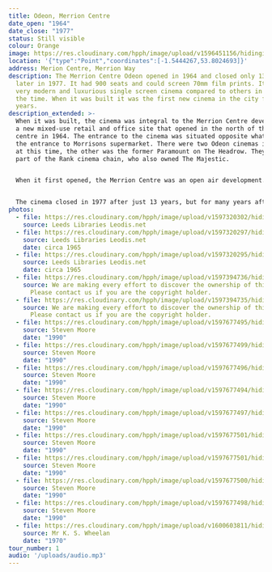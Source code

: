 ```yaml
---
title: Odeon, Merrion Centre
date_open: "1964"
date_close: "1977"
status: Still visible
colour: Orange
image: https://res.cloudinary.com/hpph/image/upload/v1596451156/hidinginplainsight/odeon.svg
location: '{"type":"Point","coordinates":[-1.5444267,53.8024693]}'
address: Merion Centre, Merrion Way
description: The Merrion Centre Odeon opened in 1964 and closed only 13 years
  later in 1977. It had 900 seats and could screen 70mm film prints. It was a
  very modern and luxurious single screen cinema compared to others in Leeds at
  the time. When it was built it was the first new cinema in the city for 30
  years.
description_extended: >-
  When it was built, the cinema was integral to the Merrion Centre development,
  a new mixed-use retail and office site that opened in the north of the city
  centre in 1964. The entrance to the cinema was situated opposite what is now
  the entrance to Morrisons supermarket. There were two Odeon cinemas in Leeds
  at this time, the other was the former Paramount on The Headrow. They were
  part of the Rank cinema chain, who also owned The Majestic.


  When it first opened, the Merrion Centre was an open air development. It was claimed that it was the biggest shopping centre of its kind, although it was quickly eclipsed by Birmingham's Bull Ring centre which opened later the same year. In the early 1970s the Merrion House office block was added, which was occupied by Leeds City Council. The centre was also enclosed with a roof and the cinema was accessed through a set of doors on a balcony above the ground floor shopping level.


  The cinema closed in 1977 after just 13 years, but for many years afterwards the boarded-up entrances could still be seen from within the Merrion Centre atrium. Much of the cinema's interior remained intact, hidden away from the public apart from on the occasional Heritage Open Day event, but the old cinema fittings have now been removed and the site is ready for a new development.
photos:
  - file: https://res.cloudinary.com/hpph/image/upload/v1597320302/hidinginplainsight/Odeon_Merrion_Leeds_Libraries_2003102_19016665.jpg
    source: Leeds Libraries Leodis.net
  - file: https://res.cloudinary.com/hpph/image/upload/v1597320297/hidinginplainsight/Odeon_Merrion_Leeds_Libraries_20041027_58658999.jpg
    source: Leeds Libraries Leodis.net
    date: circa 1965
  - file: https://res.cloudinary.com/hpph/image/upload/v1597320295/hidinginplainsight/Odeon_Merrion_Leeds_Libraries_20041027_31448000.jpg
    source: Leeds Libraries Leodis.net
    date: circa 1965
  - file: https://res.cloudinary.com/hpph/image/upload/v1597394736/hidinginplainsight/Odeon_Merrion.jpg
    source: We are making every effort to discover the ownership of this photo.
      Please contact us if you are the copyright holder.
  - file: https://res.cloudinary.com/hpph/image/upload/v1597394735/hidinginplainsight/Odeon_Merrion_01.jpg
    source: We are making every effort to discover the ownership of this photo.
      Please contact us if you are the copyright holder.
  - file: https://res.cloudinary.com/hpph/image/upload/v1597677495/hidinginplainsight/Odeon_Merrion03.jpg
    source: Steven Moore
    date: "1990"
  - file: https://res.cloudinary.com/hpph/image/upload/v1597677499/hidinginplainsight/Odeon_Merrion07.jpg
    source: Steven Moore
    date: "1990"
  - file: https://res.cloudinary.com/hpph/image/upload/v1597677496/hidinginplainsight/Odeon_Merrion04.jpg
    source: Steven Moore
    date: "1990"
  - file: https://res.cloudinary.com/hpph/image/upload/v1597677494/hidinginplainsight/Odeon_Merrion02.jpg
    source: Steven Moore
    date: "1990"
  - file: https://res.cloudinary.com/hpph/image/upload/v1597677497/hidinginplainsight/Odeon_Merrion05.jpg
    source: Steven Moore
    date: "1990"
  - file: https://res.cloudinary.com/hpph/image/upload/v1597677501/hidinginplainsight/Odeon_Merrion08.jpg
    source: Steven Moore
    date: "1990"
  - file: https://res.cloudinary.com/hpph/image/upload/v1597677501/hidinginplainsight/Odeon_Merrion09.jpg
    source: Steven Moore
    date: "1990"
  - file: https://res.cloudinary.com/hpph/image/upload/v1597677500/hidinginplainsight/Odeon_Merrion01.jpg
    source: Steven Moore
    date: "1990"
  - file: https://res.cloudinary.com/hpph/image/upload/v1597677498/hidinginplainsight/Odeon_Merrion06.jpg
    source: Steven Moore
    date: "1990"
  - file: https://res.cloudinary.com/hpph/image/upload/v1600603811/hidinginplainsight/Odeon_Merrion_K._S._Wheelan_20041210_89648074.jpg
    source: Mr K. S. Wheelan
    date: "1970"
tour_number: 1
audio: '/uploads/audio.mp3'
---
```

